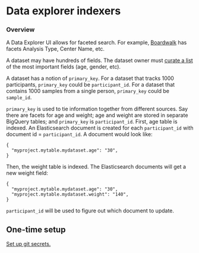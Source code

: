 # Data explorer indexers

### Overview

A Data Explorer UI allows for faceted search. For example,
[Boardwalk](https://commons.ucsc-cgp-dev.org/boardwalk) has facets Analysis
Type, Center Name, etc.

A dataset may have hundreds of fields. The dataset owner
must [curate a list](https://github.com/DataBiosphere/data-explorer/blob/master/dataset_config/1000_genomes/ui.json)
of the most important fields (age, gender, etc).

A dataset has a notion of `primary_key`. For a dataset that tracks 1000
participants, `primary_key` could be `participant_id`. For a dataset that
contains 1000 samples from a single person, `primary_key` could be `sample_id`.

`primary_key` is used to tie information together from different sources.
Say there are facets for age and weight; age and weight are
stored in separate BigQuery tables; and `primary_key` is `participant_id`.
First, age table is indexed. An Elasticsearch document is created for each
`participant_id` with document id = `participant_id`. A document would look
like:

```
{
  "myproject.mytable.mydataset.age": "30",
}
```

Then, the weight table is indexed. The Elasticsearch documents will get a new
weight field:

```
{
  "myproject.mytable.mydataset.age": "30",
  "myproject.mytable.mydataset.weight": "140",
}
```

`participant_id` will be used to figure out which document to update.

## One-time setup

[Set up git secrets.](https://github.com/DataBiosphere/data-explorer-indexers/tree/master/hooks)
